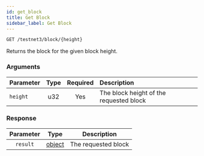 ```yaml
---
id: get_block
title: Get Block
sidebar_label: Get Block
---
```


```bash title=ENDPOINT
GET /testnet3/block/{height}
```

Returns the block for the given block height.

### Arguments

| Parameter | Type | Required | Description                             |
|:----------|:----:|:--------:|:----------------------------------------|
| `height`  | u32  |   Yes    | The block height of the requested block |


### Response

| Parameter |                 Type                  |     Description     |
|:---------:|:-------------------------------------:|:-------------------:|
| `result`  | [object](../../concepts/05_blocks.md) | The requested block |

